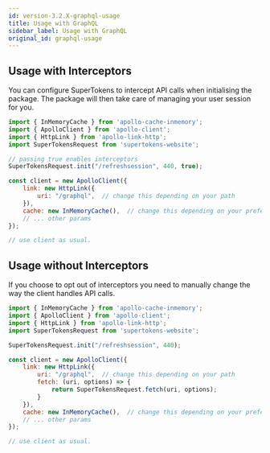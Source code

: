 ```yaml
---
id: version-3.2.X-graphql-usage
title: Usage with GraphQL
sidebar_label: Usage with GraphQL
original_id: graphql-usage
---
```


## Usage with Interceptors

You can configure SuperTokens to intercept API calls when initialising the package. The package will then take care of managing your user session for you.

```js
import { InMemoryCache } from 'apollo-cache-inmemory';
import { ApolloClient } from 'apollo-client';
import { HttpLink } from 'apollo-link-http';
import SuperTokensRequest from 'supertokens-website';

// passing true enables interceptors
SuperTokensRequest.init("/refreshsession", 440, true);

const client = new ApolloClient({
    link: new HttpLink({
        uri: "/graphql",  // change this depending on your path
    }),
    cache: new InMemoryCache(),  // change this depending on your preference
    // ... other params
});

// use client as usual.
```

## Usage without Interceptors

If you choose to opt out of interceptors you need to manually change the way the client handles API calls.

```js
import { InMemoryCache } from 'apollo-cache-inmemory';
import { ApolloClient } from 'apollo-client';
import { HttpLink } from 'apollo-link-http';
import SuperTokensRequest from 'supertokens-website';

SuperTokensRequest.init("/refreshsession", 440);

const client = new ApolloClient({
    link: new HttpLink({
        uri: "/graphql",  // change this depending on your path
        fetch: (uri, options) => {
            return SuperTokensRequest.fetch(uri, options);
        }
    }),
    cache: new InMemoryCache(),  // change this depending on your preference
    // ... other params
});

// use client as usual.
```